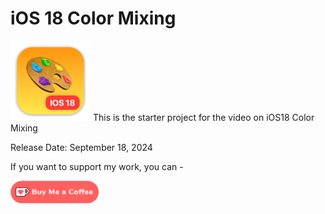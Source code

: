 # iOS 18 Color Mixing

![mac128](Images/mac128.png) This is the starter project for the video on iOS18 Color Mixing

Release Date: September 18, 2024

If you want to support my work, you can - </br>

<a href='https://ko-fi.com/Z8Z22WRVG' target='_blank'><img height='36' style='border:0px;height:36px;' src='Images/kofi3.png' border='0' alt='Buy Me a Coffee at ko-fi.com' /></a>


